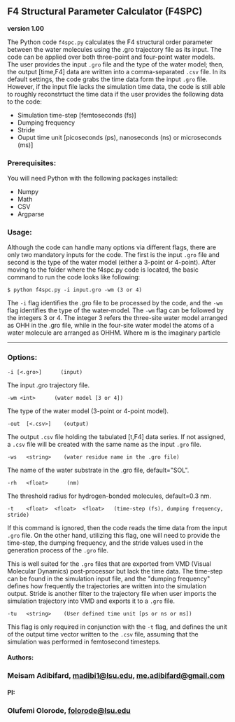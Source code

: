 ## F4 Structural Parameter Calculator (F4SPC)
**version 1.00**

The Python code `f4spc.py` calculates the F4 structural order parameter between the water molecules using the .gro trajectory file as its input. The code can be applied over both three-point and four-point water models. The user provides the input `.gro` file and the type of the water model; then, the output [time,F4] data are written into a comma-separated `.csv` file. In its default settings, the code grabs the time data form the input `.gro` file. However, if the input file lacks the simulation time data, the code is still able to roughly reconstrtuct the time data if the user provides the following data to the code:

- Simulation time-step [femtoseconds (fs)]
- Dumping frequency
- Stride
- Ouput time unit [picoseconds (ps), nanoseconds (ns) or microseconds (ms)]


### Prerequisites:
You will need Python with the following packages installed:

* Numpy
* Math
* CSV
* Argparse


### Usage:
Although the code can handle many options via different flags, there are only two mandatory inputs for the code. The first is the input `.gro` file and second is the type of the water model
(either a 3-point or 4-point). After moving to the folder where the f4spc.py code is located, the basic command to run the code looks like following:

`$ python f4spc.py -i input.gro -wm (3 or 4)`

The `-i` flag identifies the .gro file to be processed by the code, and the `-wm` flag identifies the type of the water-model. The `-wm` flag can be followed by the integers 3 or 4. The integer 3 refers  the three-site water model arranged as OHH in the .gro file, while in the four-site water model the atoms of a water molecule are arranged as OHHM. Where m is the imaginary particle



---------------------------------------------------------------------------------------------------------------------
### Options:

`-i [<.gro>]      (input)`

 The input .gro trajectory file.

`-wm <int>      (water model [3 or 4])`

 The type of the water model (3-point or 4-point model).

`-out  [<.csv>]    (output)`

 The output  `.csv` file holding the tabulated [t,F4] data series. If not assigned, a `.csv` file will be created with the same name as the input `.gro` file.

`-ws   <string>    (water residue name in the .gro file)`

 The name of the water substrate in the .gro file, default="SOL".

`-rh   <float>      (nm)`

 The threshold radius for hydrogen-bonded molecules, default=0.3 nm.

`-t    <float>  <float>  <float>   (time-step (fs), dumping frequency, stride)`

 If this command is ignored, then the code reads the time data from the input `.gro` file. On the other hand, utilizing this flag, one will need to provide the time-step, the dumping frequency, and the stride values used in the generation process of the `.gro` file.


 This is well suited  for the `.gro` files that are exported from VMD (Visual Molecular Dynamics) post-processor but lack the time data. The time-step can be found in the simulation input file, and the "dumping frequency" defines how frequently the trajectories are written into the simulation output. Stride is another filter to the trajectory file when user imports the simulation trajectory into VMD and exports it to a `.gro` file.

`-tu   <string>    (User defined time unit [ps or ns or ms])`

This flag is only required in conjunction with the `-t` flag, and defines the unit of the output time vector written to the `.csv` file, assuming that the simulation was performed in femtosecond timesteps.


#### Authors:
### Meisam Adibifard, madibi1@lsu.edu, me.adibifard@gmail.com

#### PI:
### Olufemi Olorode, folorode@lsu.edu
